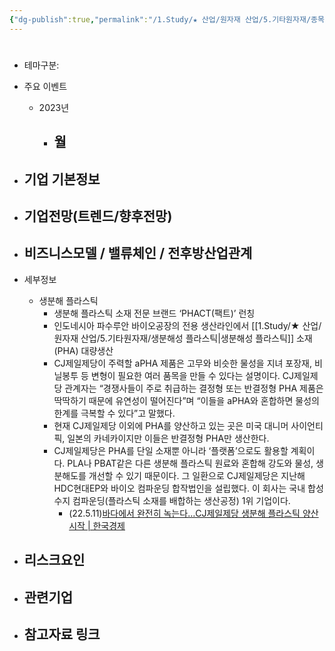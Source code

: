 ```yaml
---
{"dg-publish":true,"permalink":"/1.Study/★ 산업/원자재 산업/5.기타원자재/종목/CJ제일제당/","created":"2024-11-20T21:02:28.969+09:00","updated":"2025-06-03T20:07:20.834+09:00"}
---
```


#


- 테마구분:




- 주요 이벤트
	- 2023년
		- 월
			- 




- 기업 기본정보
	- 





 - 기업전망(트렌드/향후전망)
	- 





- 비즈니스모델 / 밸류체인 / 전후방산업관계
	- 





- 세부정보
	- 생분해 플라스틱
		- 생분해 플라스틱 소재 전문 브랜드 ‘PHACT(팩트)’ 런칭
		- 인도네시아 파수루안 바이오공장의 전용 생산라인에서 [[1.Study/★ 산업/원자재 산업/5.기타원자재/생분해성 플라스틱\|생분해성 플라스틱]] 소재(PHA) 대량생산
		- CJ제일제당이 주력할 aPHA 제품은 고무와 비슷한 물성을 지녀 포장재, 비닐봉투 등 변형이 필요한 여러 품목을 만들 수 있다는 설명이다. CJ제일제당 관계자는 “경쟁사들이 주로 취급하는 결정형 또는 반결정형 PHA 제품은 딱딱하기 때문에 유연성이 떨어진다”며 “이들을 aPHA와 혼합하면 물성의 한계를 극복할 수 있다”고 말했다.  
		- 현재 CJ제일제당 이외에 PHA를 양산하고 있는 곳은 미국 대니머 사이언티픽, 일본의 카네카이지만 이들은 반결정형 PHA만 생산한다.  
		- CJ제일제당은 PHA를 단일 소재뿐 아니라 ‘플랫폼’으로도 활용할 계획이다. PLA나 PBAT같은 다른 생분해 플라스틱 원료와 혼합해 강도와 물성, 생분해도를 개선할 수 있기 때문이다. 그 일환으로 CJ제일제당은 지난해 HDC현대EP와 바이오 컴파운딩 합작법인을 설립했다. 이 회사는 국내 합성수지 컴파운딩(플라스틱 소재를 배합하는 생산공정) 1위 기업이다.
		  - (22.5.11)[바다에서 완전히 녹는다…CJ제일제당 생분해 플라스틱 양산 시작 | 한국경제](https://www.hankyung.com/economy/article/202205117869i)





- 리스크요인
	- 





- 관련기업
	- 




- 참고자료 링크
	- 
